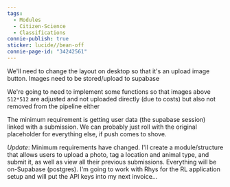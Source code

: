 ```yaml
---
tags:
  - Modules
  - Citizen-Science
  - Classifications
connie-publish: true
sticker: lucide//bean-off
connie-page-id: "34242561"
---
```

We'll need to change the layout on desktop so that it's an upload image button.
Images need to be stored/upload to supabase 

We're going to need to implement some functions so that images above `512*512` are adjusted and not uploaded directly (due to costs) but also not removed from the pipeline either

The minimum requirement is getting user data (the supabase session) linked with a submission. We can probably just roll with the original placeholder for everything else, if push comes to shove.

*Update*:
Minimum requirements have changed. I'll create a module/structure that allows users to upload a photo, tag a location and animal type, and submit it, as well as view all their previous submissions. Everything will be on-Supabase (postgres). I'm going to work with Rhys for the RL application setup and will put the API keys into my next invoice...



